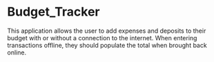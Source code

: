 # Budget_Tracker
This application allows the user to add expenses and deposits to their budget with or without a connection to the internet. When entering transactions offline, they should populate the total when brought back online.
